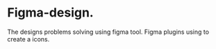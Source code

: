 # Figma-design.
The designs problems solving using figma tool.
Figma plugins using to create a icons.
